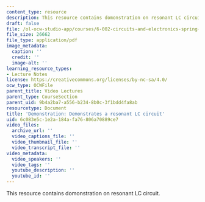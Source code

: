 ```yaml
---
content_type: resource
description: This resource contains domonstration on resonant LC circuit.
draft: false
file: /ol-ocw-studio-app/courses/6-002-circuits-and-electronics-spring-2007/6c083e5c1e2a184afa76806a70889ce7_demo_23.pdf
file_size: 26662
file_type: application/pdf
image_metadata:
  caption: ''
  credit: ''
  image-alt: ''
learning_resource_types:
- Lecture Notes
license: https://creativecommons.org/licenses/by-nc-sa/4.0/
ocw_type: OCWFile
parent_title: Video Lectures
parent_type: CourseSection
parent_uid: 9b4a2ba7-a556-b234-8b0c-3f1bdd4fa8ab
resourcetype: Document
title: 'Demonstration: Demonstrates a resonant LC circuit'
uid: 6c083e5c-1e2a-184a-fa76-806a70889ce7
video_files:
  archive_url: ''
  video_captions_file: ''
  video_thumbnail_file: ''
  video_transcript_file: ''
video_metadata:
  video_speakers: ''
  video_tags: ''
  youtube_description: ''
  youtube_id: ''
---
```

This resource contains domonstration on resonant LC circuit.